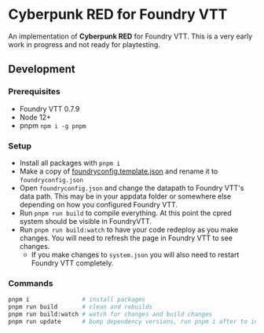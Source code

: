 # Cyberpunk RED for Foundry VTT

An implementation of **Cyberpunk RED** for Foundry VTT. This is a very early work in progress and not ready for playtesting.

## Development

### Prerequisites

- Foundry VTT 0.7.9
- Node 12+
- pnpm `npm i -g pnpm`

### Setup

- Install all packages with `pnpm i`
- Make a copy of [foundryconfig.template.json](.\foundryconfig.template.json) and rename it to `foundryconfig.json`
- Open `foundryconfig.json` and change the datapath to Foundry VTT's data path. This may be in your appdata folder or somewhere else depending on how you configured Foundry VTT.
- Run `pnpm run build` to compile everything. At this point the cpred system should be visible in FoundryVTT.
- Run `pnpm run build:watch` to have your code redeploy as you make changes. You will need to refresh the page in Foundry VTT to see changes.
  - If you make changes to `system.json` you will also need to restart Foundry VTT completely.

### Commands

```sh
pnpm i               # install packages
pnpm run build       # clean and rebuilds
pnpm run build:watch # watch for changes and build changes
pnpm run update      # bump dependency versions, run pnpm i after to install changes
```
